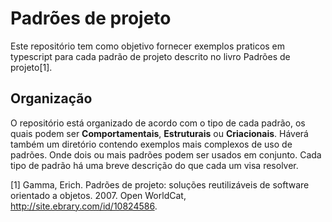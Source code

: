 # Padrões de projeto
Este repositório tem como objetivo fornecer exemplos praticos em typescript para cada padrão de projeto descrito no livro Padrões de projeto[1].

## Organização
O repositório está organizado de acordo com o tipo de cada padrão, os quais podem ser **Comportamentais**, **Estruturais** ou **Criacionais**. Háverá também um diretório contendo exemplos mais complexos de uso de padrões. Onde dois ou mais padrões podem ser usados em conjunto. Cada tipo de padrão há uma breve descrição do que cada um visa resolver.

[1] Gamma, Erich. Padrões de projeto: soluções reutilizáveis de software orientado a objetos. 2007. Open WorldCat, http://site.ebrary.com/id/10824586.